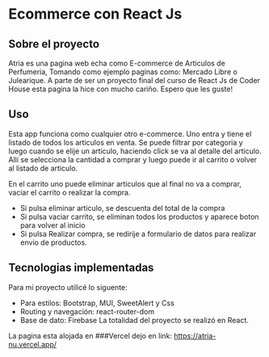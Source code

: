 # Ecommerce con React Js

## Sobre el proyecto

Atria es una pagina web echa como E-commerce de Articulos de Perfumeria, Tomando como ejemplo paginas como: Mercado Libre o Julearique. A parte de ser un proyecto final del curso de React Js de Coder House esta pagina la hice con mucho cariño. Espero que les guste!

## Uso 

Esta app funciona como cualquier otro e-commerce. Uno entra y tiene el listado de todos los articulos en venta. Se puede filtrar por categoria y luego cuando se elije un articulo, haciendo click se va al detalle del articulo. Allí se selecciona la cantidad a comprar y luego puede ir al carrito o volver al listado de articulo.

En el carrito uno puede eliminar articulos que al final no va a comprar, vaciar el carrito o realizar la compra.

- Si pulsa eliminar articulo, se descuenta del total de la compra
- Si pulsa vaciar carrito, se eliminan todos los productos y aparece boton para volver al inicio
- Si pulsa Realizar compra, se redirije a formulario de datos para realizar envio de productos.

## Tecnologias implementadas

Para mi proyecto utilicé lo siguente:
- Para estilos: Bootstrap, MUI, SweetAlert y Css
- Routing y navegación: react-router-dom
- Base de dato: Firebase
La totalidad del proyecto se realizó en React.

La pagina esta alojada en ###Vercel dejo en link: https://atria-nu.vercel.app/
